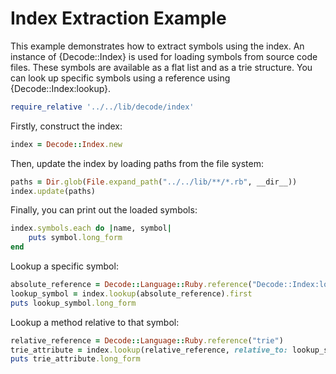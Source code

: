 # Index Extraction Example

This example demonstrates how to extract symbols using the index. An instance of {Decode::Index} is used for loading symbols from source code files. These symbols are available as a flat list and as a trie structure. You can look up specific symbols using a reference using {Decode::Index:lookup}.

~~~ruby
require_relative '../../lib/decode/index'
~~~

Firstly, construct the index:

~~~ruby
index = Decode::Index.new
~~~

Then, update the index by loading paths from the file system:

~~~ruby
paths = Dir.glob(File.expand_path("../../lib/**/*.rb", __dir__))
index.update(paths)
~~~

Finally, you can print out the loaded symbols:

~~~ruby
index.symbols.each do |name, symbol|
	puts symbol.long_form
end
~~~

Lookup a specific symbol:

~~~ruby
absolute_reference = Decode::Language::Ruby.reference("Decode::Index:lookup")
lookup_symbol = index.lookup(absolute_reference).first
puts lookup_symbol.long_form
~~~

Lookup a method relative to that symbol:

~~~ruby
relative_reference = Decode::Language::Ruby.reference("trie")
trie_attribute = index.lookup(relative_reference, relative_to: lookup_symbol).first
puts trie_attribute.long_form
~~~